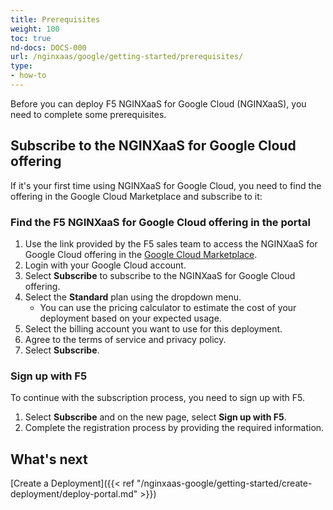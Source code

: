 ```yaml
---
title: Prerequisites
weight: 100
toc: true
nd-docs: DOCS-000
url: /nginxaas/google/getting-started/prerequisites/
type:
- how-to
---
```


Before you can deploy F5 NGINXaaS for Google Cloud (NGINXaaS), you need to complete some prerequisites.

## Subscribe to the NGINXaaS for Google Cloud offering

If it's your first time using NGINXaaS for Google Cloud, you need to find the offering in the Google Cloud Marketplace and subscribe to it:

### Find the F5 NGINXaaS for Google Cloud offering in the portal

1. Use the link provided by the F5 sales team to access the NGINXaaS for Google Cloud offering in the [Google Cloud Marketplace](https://console.cloud.google.com/marketplace).
1. Login with your Google Cloud account.
1. Select **Subscribe** to subscribe to the NGINXaaS for Google Cloud offering.
1. Select the **Standard** plan using the dropdown menu.
   - You can use the pricing calculator to estimate the cost of your deployment
   based on your expected usage.
1. Select the billing account you want to use for this deployment.
1. Agree to the terms of service and privacy policy.
1. Select **Subscribe**.

### Sign up with F5

To continue with the subscription process, you need to sign up with F5.

1. Select **Subscribe** and on the new page, select **Sign up with F5**.
1. Complete the registration process by providing the required information.

## What's next

[Create a Deployment]({{< ref "/nginxaas-google/getting-started/create-deployment/deploy-portal.md" >}})
